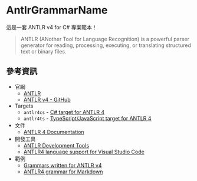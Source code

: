# AntlrGrammarName

這是一套 ANTLR v4 for C# 專案範本！

> ANTLR (ANother Tool for Language Recognition) is a powerful parser generator for reading, processing, executing, or translating structured text or binary files.

## 參考資訊

- 官網
  - [ANTLR](https://www.antlr.org/)
  - [ANTLR v4 - GitHub](https://github.com/antlr/antlr4)
- Targets
  - `antlr4cs` - [C# target for ANTLR 4](https://github.com/tunnelvisionlabs/antlr4cs)
  - `antlr4ts` - [TypeScript/JavaScript target for ANTLR 4](https://github.com/tunnelvisionlabs/antlr4ts)
- 文件
  - [ANTLR 4 Documentation](https://github.com/antlr/antlr4/blob/master/doc/index.md)
- 開發工具
  - [ANTLR Development Tools](https://www.antlr.org/tools.html)
  - [ANTLR4 language support for Visual Studio Code](https://github.com/mike-lischke/vscode-antlr4)
- 範例
  - [Grammars written for ANTLR v4](https://github.com/antlr/grammars-v4)
  - [ANTLR4 grammar for Markdown](https://github.com/mar9000/antmark)
